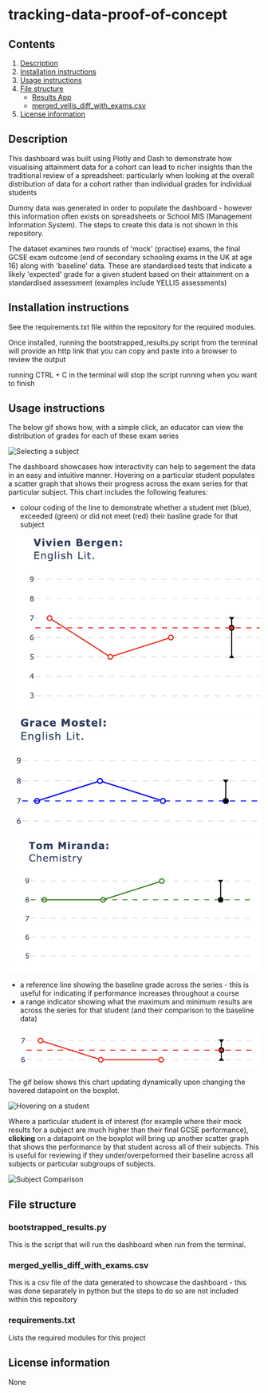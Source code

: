 # tracking-data-proof-of-concept

## Contents
1. [Description](#description)
1. [Installation instructions](#installation-instructions)
1. [Usage instructions](#usage-instructions)
1. [File structure](#file-structure)
    - [Results App](#bootstrapped_resultspy)
    - [merged_yellis_diff_with_exams.csv](#merged_yellis_diff_with_examscsv)
1. [License information](#license-information)

## Description

This dashboard was built using Plotly and Dash to demonstrate how visualising attainment data for a cohort can lead to richer insights than the traditional review of a spreadsheet: particularly when looking at the overall distribution of data for a cohort rather than individual grades for individual students

Dummy data was generated in order to populate the dashboard - however this information often exists on spreadsheets or School MIS (Management Information System). The steps to create this data is not shown in this repository.

The dataset examines two rounds of 'mock' (practise) exams, the final GCSE exam outcome (end of secondary schooling exams in the UK at age 16) along with 'baseline' data. These are standardised tests that indicate a likely 'expected' grade for a given student based on their attainment on a standardised assessment (examples include YELLIS assessments)

## Installation instructions

See the requirements.txt file within the repository for the required modules.

Once installed, running the bootstrapped_results.py script from the terminal will provide an http link that you can copy and paste into a browser to review the output

running CTRL + C in the terminal will stop the script running when you want to finish

## Usage instructions

The below gif shows how, with a simple click, an educator can view the distribution of grades for each of these exam series

![Selecting a subject](Images/Menu-Select.gif)

The dashboard showcases how interactivity can help to segement the data in an easy and intuitive manner. Hovering on a particular student populates a scatter graph that shows their progress across the exam series for that particular subject. This chart includes the following features:
- colour coding of the line to demonstrate whether a student met (blue), exceeded (green) or did not meet (red) their basline grade for that subject

![Alt text](Images/Red.png)
![Alt text](Images/Blue.png)
![Alt text](Images/Green.png)

- a reference line showing the baseline grade across the series - this is useful for indicating if performance increases throughout a course
- a range indicator showing what the maximum and minimum results are across the series for that student (and their comparison to the baseline data)

![Alt text](Images/Range.png)

The gif below shows this chart updating dynamically upon changing the hovered datapoint on the boxplot.

![Hovering on a student](Images/Hover.gif)

Where a particular student is of interest (for example where their mock results for a subject are much higher than their final GCSE performance), <b>clicking</b> on a datapoint on the boxplot will bring up another scatter graph that shows the performance by that student across all of their subjects. This is useful for reviewing if they under/overpeformed their baseline across all subjects or particular subgroups of subjects.

![Subject Comparison](Images/Comparisonsmov.gif)


## File structure

### bootstrapped_results.py 
This is the script that will run the dashboard when run from the terminal.

### merged_yellis_diff_with_exams.csv
This is a csv file of the data generated to showcase the dashboard - this was done separately in python but the steps to do so are not included within this repository

### requirements.txt
Lists the required modules for this project

## License information

None